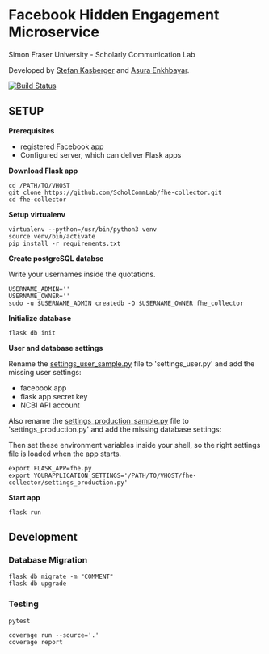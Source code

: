 # Facebook Hidden Engagement Microservice

Simon Fraser University - Scholarly Communication Lab

Developed by [Stefan Kasberger](http://stefankasberger.at) and [Asura Enkhbayar](https://github.com/Bubblbu).

[![Build Status](https://travis-ci.org/ScholCommLab/fhe-collector.svg?branch=master)](https://travis-ci.org/ScholCommLab/fhe-collector)

## SETUP

**Prerequisites**

* registered Facebook app
* Configured server, which can deliver Flask apps

**Download Flask app**

```
cd /PATH/TO/VHOST
git clone https://github.com/ScholCommLab/fhe-collector.git
cd fhe-collector
```

**Setup virtualenv**

```
virtualenv --python=/usr/bin/python3 venv
source venv/bin/activate
pip install -r requirements.txt
```

**Create postgreSQL databse**

Write your usernames inside the quotations.

```
USERNAME_ADMIN=''
USERNAME_OWNER=''
sudo -u $USERNAME_ADMIN createdb -O $USERNAME_OWNER fhe_collector
```

**Initialize database**

```
flask db init
```

**User and database settings**

Rename the [settings_user_sample.py](settings_user_sample.py) file to 'settings_user.py' and add the missing user settings:

* facebook app
* flask app secret key
* NCBI API account

Also rename the [settings_production_sample.py](settings_production_sample.py) file to 'settings_production.py' and add the missing database settings:

Then set these environment variables inside your shell, so the right settings file is loaded when the app starts.

```
export FLASK_APP=fhe.py
export YOURAPPLICATION_SETTINGS='/PATH/TO/VHOST/fhe-collector/settings_production.py'
```

**Start app**

```
flask run
```

## Development

### Database Migration

```
flask db migrate -m "COMMENT"
flask db upgrade
```

### Testing

```
pytest
```

```
coverage run --source='.'
coverage report
```
